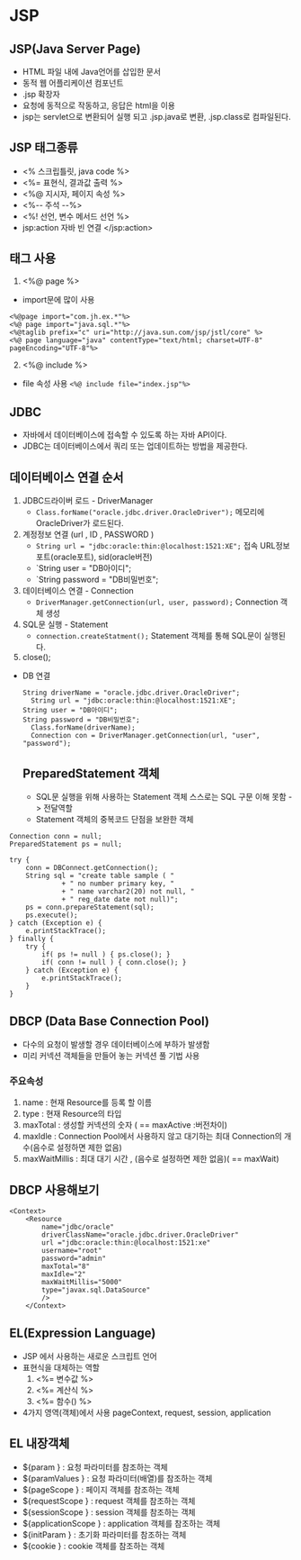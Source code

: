 # JSP

## JSP(Java Server Page)
  - HTML 파일 내에 Java언어를 삽입한 문서
  - 동적 웹 어플리케이션 컴포넌트
  - .jsp 확장자
  - 요청에 동적으로 작동하고, 응답은 html을 이용
  - jsp는 servlet으로 변환되어 실행 되고 .jsp.java로 변환, .jsp.class로 컴파일된다.
  
## JSP 태그종류
- <% 스크립틀릿, java code %>
- <%= 표현식, 결과값 출력 %>
- <%@ 지시자, 페이지 속성 %>
- <%-- 주석 --%>
- <%! 선언, 변수 메서드 선언 %>
- jsp:action 자바 빈 연결 </jsp:action>

## 태그 사용
1. <%@ page %>
- import문에 많이 사용
~~~
<%@page import="com.jh.ex.*"%>
<%@ page import="java.sql.*"%>
<%@taglib prefix="c" uri="http://java.sun.com/jsp/jstl/core" %>
<%@ page language="java" contentType="text/html; charset=UTF-8" pageEncoding="UTF-8"%>
~~~

2. <%@ include %>
- file 속성 사용
`<%@ include file="index.jsp"%>`

## JDBC
  - 자바에서 데이터베이스에 접속할 수 있도록 하는 자바 API이다. 
  - JDBC는 데이터베이스에서 쿼리 또는 업데이트하는 방법을 제공한다.
  
  ## 데이터베이스 연결 순서
1. JDBC드라이버 로드 - DriverManager
    - `Class.forName("oracle.jdbc.driver.OracleDriver");` 메모리에 OracleDriver가 로드된다.
2. 계정정보 연결 (url , ID , PASSWORD )
    - `String url = "jdbc:oracle:thin:@localhost:1521:XE";` 접속 URL정보 포트(oracle포트), sid(oracle버전)
    - `String user = "DB아이디";
    - `String password = "DB비밀번호";
3. 데이터베이스 연결 - Connection
    - `DriverManager.getConnection(url, user, password);` Connection 객체 생성
4. SQL문 실행 - Statement
    - `connection.createStatment();` Statement 객체를 통해 SQL문이 실행된다.
5. close();

- DB 연결
  ~~~
  String driverName = "oracle.jdbc.driver.OracleDriver";
	String url = "jdbc:oracle:thin:@localhost:1521:XE";
  String user = "DB아이디";
  String password = "DB비밀번호";
	Class.forName(driverName);
	Connection con = DriverManager.getConnection(url, "user", "password"); 
  ~~~
  ## PreparedStatement 객체
  	- SQL문 실행을 위해 사용하는 Statement 객체 스스로는 SQL 구문 이해 못함 -> 전달역할
	- Statement 객체의 중복코드 단점을 보완한 객체
~~~
Connection conn = null;					
PreparedStatement ps = null;

try {
	conn = DBConnect.getConnection();
	String sql = "create table sample ( " 
			 + " no number primary key, "
			 + " name varchar2(20) not null, "
			 + " reg_date date not null)";
	ps = conn.prepareStatement(sql);
	ps.execute();
} catch (Exception e) {
	e.printStackTrace();
} finally {
	try {
		if( ps != null ) { ps.close(); }
		if( conn != null ) { conn.close(); }
	} catch (Exception e) {
		e.printStackTrace();
	}
}
~~~

## DBCP (Data Base Connection Pool)
- 다수의 요청이 발생할 경우 데이터베이스에 부하가 발생함
- 미리 커넥션 객체들을 만들어 놓는 커넥션 풀 기법 사용

### 주요속성
1. name : 현재 Resource를 등록 할 이름
2. type : 현재 Resource의 타입
3. maxTotal : 생성할 커넥션의 숫자 ( == maxActive :버전차이)
4. maxIdle :  Connection Pool에서 사용하지 않고 대기하는 최대 Connection의 개수(음수로 설정하면 제한 없음)
5. maxWaitMillis : 최대 대기 시간 , (음수로 설정하면 제한 없음)( == maxWait)

## DBCP 사용해보기
~~~
<Context>
	<Resource
		name="jdbc/oracle"
		driverClassName="oracle.jdbc.driver.OracleDriver"
		url ="jdbc:oracle:thin:@localhost:1521:xe"
		username="root"
		password="admin"
		maxTotal="8"
		maxIdle="2"
		maxWaitMillis="5000"
		type="javax.sql.DataSource"
		/>
	</Context>
~~~

## EL(Expression Language)
- JSP 에서 사용하는 새로운 스크립트 언어
- 표현식을 대체하는 역할 
	1. <%= 변수값 %>
	2. <%= 계산식 %>
	3. <%= 함수() %>
- 4가지 영역(객체)에서 사용
pageContext, request, session, application

## EL 내장객체
- ${param } : 요청 파라미터를 참조하는 객체
- ${paramValues } : 요청 파라미터(배열)를 참조하는 객체
- ${pageScope } : 페이지 객체를 참조하는 객체
- ${requestScope } : request 객체를 참조하는 객체
- ${sessionScope } : session 객체를 참조하는 객체
- ${applicationScope } : application 객체를 참조하는 객체
- ${initParam } : 초기화 파라미터를 참조하는 객체
- ${cookie } : cookie 객체를 참조하는 객체
